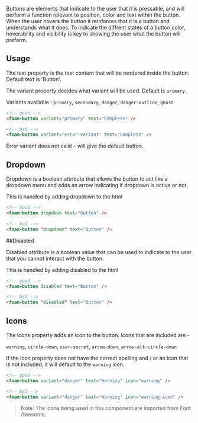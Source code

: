 Buttons are elements that indicate to the user that it is pressable, and will perform a function relevant to position, color and text within the button.
When the user hovers the button it reinforces that it is a button and understands what it does.
To indicate the diffrent states of a button color, hoverability and visibility is key to showing the user what the button will preform.

## Usage

The text property is the text content that will be rendered inside the button. Default text is 'Button'.

The variant property decides what variant will be used. Default is `primary`.

Variants available : `primary`, `secondary`, `danger`, `danger-outline`, `ghost`

```html
<!-- good -->
<foam-button variant="primary" text="Complete" />
```

```html
<!-- bad -->
<foam-button variant="error-variant" text="Complete" />
```

Error variant does not exist - will give the default button.


## Dropdown

Dropdown is a boolean attribute that allows the button to act like a dropdown menu and adds an arrow indicating if dropdown is active or not.

This is handled by adding dropdown to the html


```html
<!-- good -->
<foam-button dropdown text="Button" />
```

```html
<!-- bad -->
<foam-button "dropdown" text="Button" />
```

##Disabled

Disabled attribute is a boolean value that can be used to indicate to the user that you cannot interact with the button.

This is handled by adding disabled to the html


```html
<!-- good -->
<foam-button disabled text="Button" />
```

```html
<!-- bad -->
<foam-button "disabled" text="Button" />
```


## Icons

The icons property adds an icon to the button.
Icons that are included are -

`warning`, `circle-down`, `user-secret`, `arrow-down`, `arrow-alt-circle-down`

If the icon property does not have the correct spelling and / or an icon that is not included, it will default to the `warning` icon.

```html
<!-- good -->
<foam-button variant="danger" text="Warning" icon="warning" />
```

```html
<!-- bad -->
<foam-button variant="danger" text="Warning" icon="warning-icon" />
```

> Note: The icons being used in this component are imported from Font Awesome.
